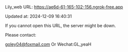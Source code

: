 Lily_web URL: https://ae6d-61-165-102-156.ngrok-free.app

Updated at: 2024-12-09 16:40:31

If you cannot open this URL, the server might be down.

Please contact: 

goley04@foxmail.com Or Wechat:GL_yeaH